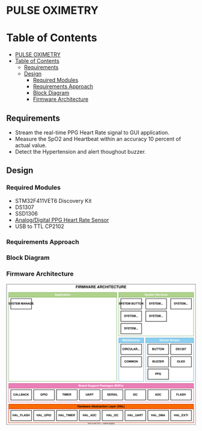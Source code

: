 # PULSE OXIMETRY

# Table of Contents
- [PULSE OXIMETRY](#pulse-oximetry)
- [Table of Contents](#table-of-contents)
  - [Requirements](#requirements)
  - [Design](#design)
    - [Required Modules](#required-modules)
    - [Requirements Approach](#requirements-approach)
    - [Block Diagram](#block-diagram)
    - [Firmware Architecture](#firmware-architecture)

<a id="#1-requirements"></a>

## Requirements

* Stream the real-time PPG Heart Rate signal to GUI application.
* Measure the SpO2 and Heartbeat within an accuracy 10 percent of actual value.
* Detect the Hypertension and alert thoughout buzzer.

<a id="#firmware-architecture"></a>

## Design

### Required Modules

* STM32F411VET6 Discovery Kit
* DS1307
* SSD1306
* [Analog/Digital PPG Heart Rate Sensor](https://hshop.vn/products/cam-bien-nhip-tim-dfrobot-gravity-analog-digital-ppg-heart-rate-sensor)
* USB to TTL CP2102 


### Requirements Approach


### Block Diagram


### Firmware Architecture

 <p align="center">
  <img src="./img/firmware_architecture.svg" alt="Firmware Architecture" width="600" height="auto">
</p>